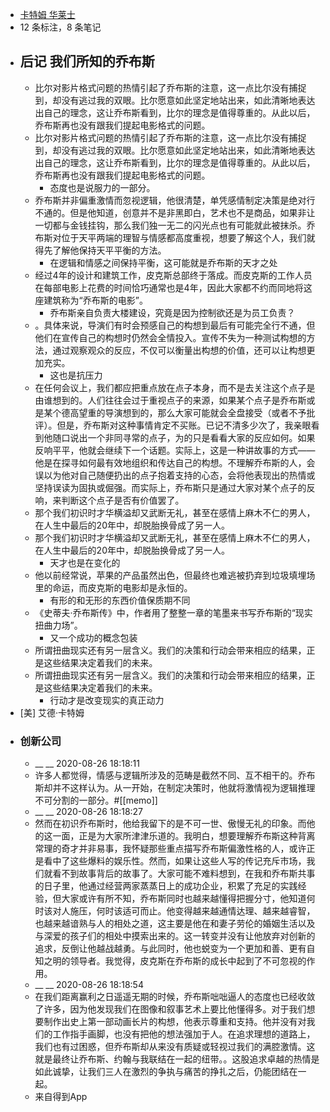 - [卡特姆 华莱士](https://www.amazon.cn/s/ref=as_li_ss_tl?_encoding=UTF8&camp=536&creative=3132&field-keywords=%E5%88%9B%E6%96%B0%E5%85%AC%E5%8F%B8%EF%BC%9A%E7%9A%AE%E5%85%8B%E6%96%AF%E7%9A%84%E5%90%AF%E7%A4%BA&linkCode=ur2&tag=llll1-23&url=search-alias%3Dbooks)
- 12 条标注，8 条笔记
- ## 后记 我们所知的乔布斯
    - 比尔对影片格式问题的热情引起了乔布斯的注意，这一点比尔没有捕捉到，却没有逃过我的双眼。比尔愿意如此坚定地站出来，如此清晰地表达出自己的理念，这让乔布斯看到，比尔的理念是值得尊重的。从此以后，乔布斯再也没有跟我们提起电影格式的问题。
    - 比尔对影片格式问题的热情引起了乔布斯的注意，这一点比尔没有捕捉到，却没有逃过我的双眼。比尔愿意如此坚定地站出来，如此清晰地表达出自己的理念，这让乔布斯看到，比尔的理念是值得尊重的。从此以后，乔布斯再也没有跟我们提起电影格式的问题。
        - 态度也是说服力的一部分。
    - 乔布斯并非偏重激情而忽视逻辑，他很清楚，单凭感情制定决策是绝对行不通的。但是他知道，创意并不是非黑即白，艺术也不是商品，如果非让一切都与金钱挂钩，那么我们独一无二的闪光点也有可能就此被抹杀。乔布斯对位于天平两端的理智与情感都高度重视，想要了解这个人，我们就得先了解他保持天平平衡的方法。
        - 在逻辑和情感之间保持平衡，这可能就是乔布斯的天才之处
    - 经过4年的设计和建筑工作，皮克斯总部终于落成。而皮克斯的工作人员在每部电影上花费的时间恰巧通常也是4年，因此大家都不约而同地将这座建筑称为“乔布斯的电影”。
        - 乔布斯亲自负责大楼建设，究竟是因为控制欲还是为员工负责？
    - 。具体来说，导演们有时会预感自己的构想到最后有可能完全行不通，但他们在宣传自己的构想时仍然会全情投入。宣传不失为一种测试构想的方法，通过观察观众的反应，不仅可以衡量出构想的价值，还可以让构想更加充实。
        - 这也是抗压力
    - 在任何会议上，我们都应把重点放在点子本身，而不是去关注这个点子是由谁想到的。人们往往会过于重视点子的来源，如果某个点子是乔布斯或是某个德高望重的导演想到的，那么大家可能就会全盘接受（或者不予批评）。但是，乔布斯对这种事情肯定不买账。已记不清多少次了，我亲眼看到他随口说出一个非同寻常的点子，为的只是看看大家的反应如何。如果反响平平，他就会继续下一个话题。实际上，这是一种讲故事的方式——他是在探寻如何最有效地组织和传达自己的构想。不理解乔布斯的人，会误以为他对自己随便扔出的点子抱着支持的心态，会将他表现出的热情或坚持误读为固执或倔强。而实际上，乔布斯只是通过大家对某个点子的反响，来判断这个点子是否有价值罢了。
    - 那个我们初识时才华横溢却又武断无礼，甚至在感情上麻木不仁的男人，在人生中最后的20年中，却脱胎换骨成了另一人。
    - 那个我们初识时才华横溢却又武断无礼，甚至在感情上麻木不仁的男人，在人生中最后的20年中，却脱胎换骨成了另一人。
        - 天才也是在变化的
    - 他以前经常说，苹果的产品虽然出色，但最终也难逃被扔弃到垃圾填埋场里的命运，而皮克斯的电影却是永恒的。
        - 有形的和无形的东西价值保质期不同
    - 《史蒂夫·乔布斯传》中，作者用了整整一章的笔墨来书写乔布斯的“现实扭曲力场”。
        - 又一个成功的概念包装
    - 所谓扭曲现实还有另一层含义。我们的决策和行动会带来相应的结果，正是这些结果决定着我们的未来。
    - 所谓扭曲现实还有另一层含义。我们的决策和行动会带来相应的结果，正是这些结果决定着我们的未来。
        - 行动才是改变现实的真正动力
- [美] 艾德·卡特姆
- ### 创新公司
    - __ __ 2020-08-26 18:18:11
    - 许多人都觉得，情感与逻辑所涉及的范畴是截然不同、互不相干的。乔布斯却并不这样认为。从一开始，在制定决策时，他就将激情视为逻辑推理不可分割的一部分。#[[memo]]
    - __ __ 2020-08-26 18:18:27
    - 然而在初识乔布斯时，他给我留下的是不可一世、傲慢无礼的印象。而他的这一面，正是为大家所津津乐道的。我明白，想要理解乔布斯这种背离常理的奇才并非易事，我怀疑那些重点描写乔布斯偏激性格的人，或许正是看中了这些爆料的娱乐性。然而，如果让这些人写的传记充斥市场，我们就看不到故事背后的故事了。大家可能不难料想到，在我和乔布斯共事的日子里，他通过经营两家蒸蒸日上的成功企业，积累了充足的实践经验，但大家或许有所不知，乔布斯同时也越来越懂得把握分寸，他知道何时该对人施压，何时该适可而止。他变得越来越通情达理、越来越睿智，也越来越谙熟与人的相处之道，这主要是他在和妻子劳伦的婚姻生活以及与深爱的孩子们的相处中摸索出来的。这一转变并没有让他放弃对创新的追求，反倒让他越战越勇。与此同时，他也蜕变为一个更加和善、更有自知之明的领导者。我觉得，皮克斯在乔布斯的成长中起到了不可忽视的作用。
    - __ __ 2020-08-26 18:18:54
    - 在我们距离赢利之日遥遥无期的时候，乔布斯咄咄逼人的态度也已经收敛了许多，因为他发现我们在图像和叙事艺术上要比他懂得多。对于我们想要制作出史上第一部动画长片的构想，他表示尊重和支持。他并没有对我们的工作指手画脚，也没有把他的想法强加于人。在追求理想的道路上，我们也有过困惑，但乔布斯却从来没有质疑或轻视过我们的满腔激情。这就是最终让乔布斯、约翰与我联结在一起的纽带。。这股追求卓越的热情是如此诚挚，让我们三人在激烈的争执与痛苦的挣扎之后，仍能团结在一起。
    - 来自得到App
